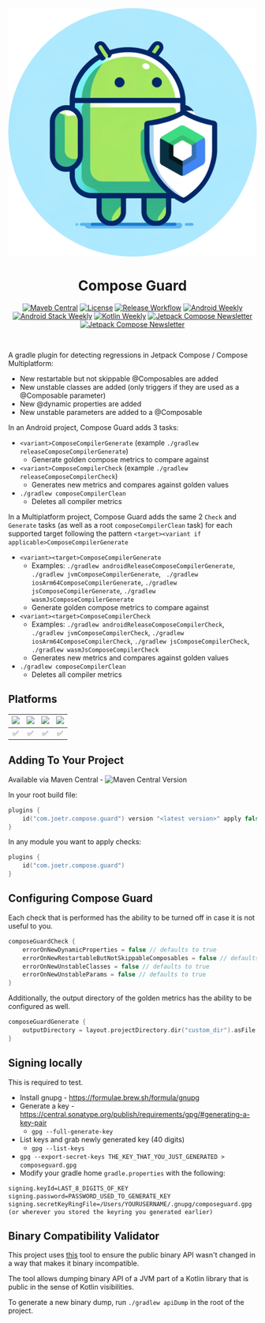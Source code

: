 <div align="center">
  <img src="assets/compose_guard_icon.png" width="512">
  <h1>Compose Guard</h1>
</div>

<p align="center">
  <a href="https://central.sonatype.com/namespace/com.joetr.compose.guard"><img alt="Maveb Central" src="https://img.shields.io/maven-central/v/com.joetr.compose.guard/com.joetr.compose.guard.gradle.plugin"/></a>
  <a href="https://opensource.org/license/mit/"><img alt="License" src="https://img.shields.io/badge/License-MIT-blue.svg"/></a>
  <a href="https://github.com/j-roskopf/ComposeGuard/actions/workflows/release.yml"><img alt="Release Workflow" src="https://github.com/j-roskopf/ComposeGuard/actions/workflows/release.yml/badge.svg"/></a>
  <a href="https://androidweekly.net/issues/issue-624"><img alt="Android Weekly" src="https://img.shields.io/badge/News-Android_Weekly_%23624-palevioletred?logo=android"/></a>
  <a href="https://blog.canopas.com/android-stack-weekly-issue-126-e892cc8bf543"><img alt="Android Stack Weekly" src="https://img.shields.io/badge/News-Android_Stack_Weekly_%23126-palevioletred?logo=android"/></a>
  <a href="https://mailchi.mp/kotlinweekly/kotlin-weekly-408"><img alt="Kotlin Weekly" src="https://img.shields.io/badge/News-Kotlin_Weekly_%23408-palevioletred?logo=kotlin"/></a>
  <a href="https://jetc.dev/issues/215#github-j-roskopf--composeguard"><img alt="Jetpack Compose Newsletter" src="https://img.shields.io/badge/News-Jetpack_Compose_Newsletter_%23215-palevioletred?logo=jetpackcompose"/></a>
  <a href="https://jetc.dev/issues/216#compose-guard-detecting-regressions-in-jetpack-compose"><img alt="Jetpack Compose Newsletter" src="https://img.shields.io/badge/News-Jetpack_Compose_Newsletter_%23216-palevioletred?logo=jetpackcompose"/></a>
</p><br>


A gradle plugin for detecting regressions in Jetpack Compose / Compose Multiplatform:
* New restartable but not skippable @Composables are added
* New unstable classes are added (only triggers if they are used as a @Composable parameter)
* New @dynamic properties are added
* New unstable parameters are added to a @Composable

In an Android project, Compose Guard adds 3 tasks:
* `<variant>ComposeCompilerGenerate` (example `./gradlew releaseComposeCompilerGenerate`)
  - Generate golden compose metrics to compare against
* `<variant>ComposeCompilerCheck` (example `./gradlew releaseComposeCompilerCheck`)
  - Generates new metrics and compares against golden values
* `./gradlew composeCompilerClean`
  - Deletes all compiler metrics

In a Multiplatform project, Compose Guard adds the same 2 `Check` and `Generate` tasks (as well as a root `composeCompilerClean` task) for each supported target following the pattern `<target><variant if applicable>ComposeCompilerGenerate`
* `<variant><target>ComposeCompilerGenerate` 
  - Examples: `./gradlew androidReleaseComposeCompilerGenerate`, `./gradlew jvmComposeCompilerGenerate`, ` ./gradlew iosArm64ComposeCompilerGenerate`, `./gradlew jsComposeCompilerGenerate`, `./gradlew wasmJsComposeCompilerGenerate`
  - Generate golden compose metrics to compare against
* `<variant><target>ComposeCompilerCheck` 
  - Examples: `./gradlew androidReleaseComposeCompilerCheck`, `./gradlew jvmComposeCompilerCheck`, `./gradlew iosArm64ComposeCompilerCheck`, `./gradlew jsComposeCompilerCheck`, `./gradlew wasmJsComposeCompilerCheck`
  - Generates new metrics and compares against golden values
* `./gradlew composeCompilerClean`
  - Deletes all compiler metrics

## Platforms
![](https://img.shields.io/badge/Android-black.svg?style=for-the-badge&logo=android) | ![](https://img.shields.io/badge/iOS-black.svg?style=for-the-badge&logo=apple) | ![](https://img.shields.io/badge/Desktop-black.svg?style=for-the-badge&logo=apple) | ![](https://img.shields.io/badge/Web-black.svg?style=for-the-badge&logo=google-chrome)
:----: | :----: |:----------------------------------------------------------------------------------:| :----:
✅ | ✅ |                                         ✅                                          | ✅


## Adding To Your Project

Available via Maven Central - ![Maven Central Version](https://img.shields.io/maven-central/v/com.joetr.compose.guard/com.joetr.compose.guard.gradle.plugin)

In your root build file:

```kotlin
plugins {
    id("com.joetr.compose.guard") version "<latest version>" apply false
}
```

In any module you want to apply checks:

```kotlin
plugins {
    id("com.joetr.compose.guard")
}
```

## Configuring Compose Guard

Each check that is performed has the ability to be turned off in case it is not useful to you.

```kts
composeGuardCheck {
    errorOnNewDynamicProperties = false // defaults to true
    errorOnNewRestartableButNotSkippableComposables = false // defaults to true
    errorOnNewUnstableClasses = false // defaults to true
    errorOnNewUnstableParams = false // defaults to true
}
```

Additionally, the output directory of the golden metrics has the ability to be configured as well.

```kotlin
composeGuardGenerate {
    outputDirectory = layout.projectDirectory.dir("custom_dir").asFile
}
```

## Signing locally

This is required to test.

* Install gnupg - https://formulae.brew.sh/formula/gnupg
* Generate a key - https://central.sonatype.org/publish/requirements/gpg/#generating-a-key-pair
  * `gpg --full-generate-key` 
* List keys and grab newly generated key (40 digits)
  * `gpg --list-keys`
* `gpg --export-secret-keys THE_KEY_THAT_YOU_JUST_GENERATED > composeguard.gpg`
* Modify your gradle home `gradle.properties` with the following:
```
signing.keyId=LAST_8_DIGITS_OF_KEY
signing.password=PASSWORD_USED_TO_GENERATE_KEY
signing.secretKeyRingFile=/Users/YOURUSERNAME/.gnupg/composeguard.gpg (or wherever you stored the keyring you generated earlier)
```

## Binary Compatibility Validator

This project uses [this](https://github.com/Kotlin/binary-compatibility-validator) tool to ensure the public binary API wasn't changed in a way that makes it binary incompatible.

The tool allows dumping binary API of a JVM part of a Kotlin library that is public in the sense of Kotlin visibilities.

To generate a new binary dump, run `./gradlew apiDump` in the root of the project.


